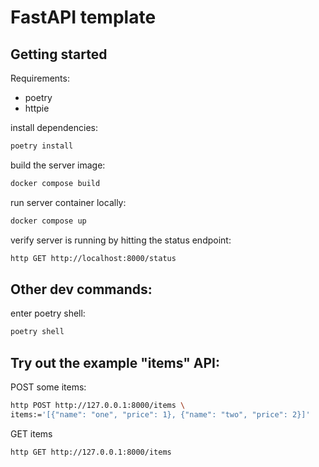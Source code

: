# FastAPI template

## Getting started

Requirements:
- poetry
- httpie

install dependencies:

```sh
poetry install
```

build the server image:

```sh
docker compose build
```

run server container locally:

```sh
docker compose up
```

verify server is running by hitting the status endpoint:

```sh
http GET http://localhost:8000/status
```

## Other dev commands:

enter poetry shell:

```sh
poetry shell
```

## Try out the example "items" API:

POST some items:

```sh
http POST http://127.0.0.1:8000/items \
items:='[{"name": "one", "price": 1}, {"name": "two", "price": 2}]'
```

GET items

```sh
http GET http://127.0.0.1:8000/items
```
